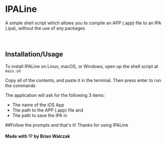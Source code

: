 # IPALine
A simple shell script which allows you to compile an APP (.app) file to an IPA (.ipa), without the use of any packages
<br><br><br>

## Installation/Usage

To install IPALine on Linux, macOS, or Windows, open up the shell script at `main.sh`

Copy all of the contents, and paste it in the terminal. Then press enter to run the commands

The application will ask for the following 3 items:
- The name of the iOS App
- The path to the APP (.app) file
and
- The path to save the IPA in

##Follow the prompts and that's it! Thanks for using IPALine

#### Made with ♡ by Brian Walczak

